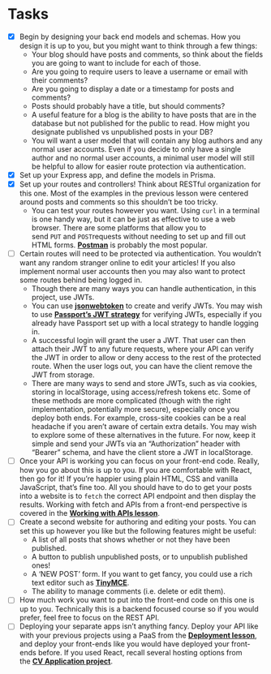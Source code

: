 # Tasks

- [x] Begin by designing your back end models and schemas. How you design it is up to you, but you might want to think through a few things:
  - Your blog should have posts and comments, so think about the fields you are going to want to include for each of those.
  - Are you going to require users to leave a username or email with their comments?
  - Are you going to display a date or a timestamp for posts and comments?
  - Posts should probably have a title, but should comments?
  - A useful feature for a blog is the ability to have posts that are in the database but not published for the public to read. How might you designate published vs unpublished posts in your DB?
  - You will want a user model that will contain any blog authors and any normal user accounts. Even if you decide to only have a single author and no normal user accounts, a minimal user model will still be helpful to allow for easier route protection via authentication.
- [x] Set up your Express app, and define the models in Prisma.
- [x] Set up your routes and controllers! Think about RESTful organization for this one. Most of the examples in the previous lesson were centered around posts and comments so this shouldn’t be too tricky.
  - You can test your routes however you want. Using `curl` in a terminal is one handy way, but it can be just as effective to use a web browser. There are some platforms that allow you to send `PUT` and `POST`requests without needing to set up and fill out HTML forms. [**Postman**](https://www.postman.com/downloads/) is probably the most popular.
- [ ] Certain routes will need to be protected via authentication. You wouldn’t want any random stranger online to edit your articles! If you also implement normal user accounts then you may also want to protect some routes behind being logged in.
  - Though there are many ways you can handle authentication, in this project, use JWTs.
  - You can use [**jsonwebtoken**](https://github.com/auth0/node-jsonwebtoken) to create and verify JWTs. You may wish to use [**Passport’s JWT strategy**](https://github.com/mikenicholson/passport-jwt) for verifying JWTs, especially if you already have Passport set up with a local strategy to handle logging in.
  - A successful login will grant the user a JWT. That user can then attach their JWT to any future requests, where your API can verify the JWT in order to allow or deny access to the rest of the protected route. When the user logs out, you can have the client remove the JWT from storage.
  - There are many ways to send and store JWTs, such as via cookies, storing in localStorage, using access/refresh tokens etc. Some of these methods are more complicated (though with the right implementation, potentially more secure), especially once you deploy both ends. For example, cross-site cookies can be a real headache if you aren’t aware of certain extra details. You may wish to explore some of these alternatives in the future. For now, keep it simple and send your JWTs via an “Authorization” header with “Bearer” schema, and have the client store a JWT in localStorage.
- [ ] Once your API is working you can focus on your front-end code. Really, how you go about this is up to you. If you are comfortable with React, then go for it! If you’re happier using plain HTML, CSS and vanilla JavaScript, that’s fine too. All you should have to do to get your posts into a website is to `fetch` the correct API endpoint and then display the results. Working with fetch and APIs from a front-end perspective is covered in the [**Working with APIs lesson**](https://www.theodinproject.com/lessons/javascript-working-with-apis).
- [ ] Create a second website for authoring and editing your posts. You can set this up however you like but the following features might be useful:
  - A list of all posts that shows whether or not they have been published.
  - A button to publish unpublished posts, or to unpublish published ones!
  - A ‘NEW POST’ form. If you want to get fancy, you could use a rich text editor such as [**TinyMCE**](https://www.tiny.cloud/docs/tinymce/6/cloud-quick-start/).
  - The ability to manage comments (i.e. delete or edit them).
- [ ] How much work you want to put into the front-end code on this one is up to you. Technically this is a backend focused course so if you would prefer, feel free to focus on the REST API.
- [ ] Deploying your separate apps isn’t anything fancy. Deploy your API like with your previous projects using a PaaS from the [**Deployment lesson**](https://www.theodinproject.com/lessons/node-path-nodejs-deployment), and deploy your front-ends like you would have deployed your front-ends before. If you used React, recall several hosting options from the [**CV Application project**](https://www.theodinproject.com/lessons/node-path-react-new-cv-application).

